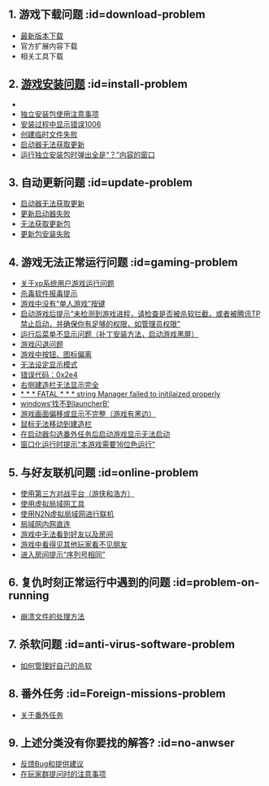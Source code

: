 

## 1. 游戏下载问题 :id=download-problem
- [最新版本下载](/QuestionNAnswer/最新版本下载.md)
- 官方扩展内容下载
- 相关工具下载

## 2. [游戏安装问题](/QuestionNAnswer/游戏安装问题.md) :id=install-problem
-
- [独立安装包使用注意事项](/QuestionNAnswer/游戏安装问题.md#独立安装包使用注意事项)
- [安装过程中显示错误1006](/QuestionNAnswer/游戏安装问题.md#安装过程中显示错误1006)
- [创建临时文件失败](/QuestionNAnswer/创建临时文件失败.md)
- [启动器无法获取更新](/QuestionNAnswer/启动器无法获得更新.md)
- [运行独立安装包时弹出全是“？”内容的窗口](/QuestionNAnswer/非Unicode语言设置错误.md)


## 3. 自动更新问题 :id=update-problem
- [启动器无法获取更新](/QuestionNAnswer/启动器无法获得更新.md)
- [更新启动器失败](/QuestionNAnswer/更新启动器失败.md)
- [无法获取更新包](/QuestionNAnswer/无法获取更新包.md)
- [更新包安装失败](/QuestionNAnswer/更新包安装失败.md)

## 4. 游戏无法正常运行问题 :id=gaming-problem
- [关于xp系统用户游戏运行问题](/QuestionNAnswer/关于xp系统用户游戏运行问题.md)
- [杀毒软件报毒提示](/QuestionNAnswer/杀毒软件报毒提示.md)
- [游戏中没有“单人游戏”按键](/QuestionNAnswer/游戏中没有“单人游戏”按键.md)
- [启动游戏后提示“未检测到游戏进程，请检查是否被杀软拦截，或者被腾讯TP禁止启动，并确保你有足够的权限，如管理员权限”](/QuestionNAnswer/Program-did-not-detect-game-process.md)
- [运行后菜单不显示问题（补丁安装方法，启动游戏黑屏）](/QuestionNAnswer/运行后菜单不显示问题.md#RenderPatchFailed)
- [游戏闪退问题](/QuestionNAnswer/闪退问题.md)
- [游戏中按钮、图标偏离](/QuestionNAnswer/游戏中按钮，图标偏离.md)
- [无法设定显示模式](/QuestionNAnswer/无法设定显示模式.md)
- [错误代码：0x2e4](/QuestionNAnswer/错误代码：0x2e4.md)
- [右侧建造栏无法显示完全](/QuestionNAnswer/右侧建造栏无法显示完全.md)
- [* * * FATAL * * * string Manager failed to initilaized properly](/QuestionNAnswer/FATAL弹窗的解决方法.md)
- [windows‘找不到launcherB’](/QuestionNAnswer/windows找不到launcherB.md)
- [游戏画面偏移或显示不完整（游戏有黑边）](/QuestionNAnswer/游戏画面偏移或显示不完整(游戏全屏不能铺满屏幕以及画面有黑边).md)
- [鼠标无法移动到建造栏](/鼠标无法移动到建造栏.md)
- [在启动器勾选番外任务后启动游戏显示无法启动](/QuestionNAnswer/关于番外任务的问题解答.md)
- [窗口化运行时提示“本游戏需要16位色运行”](/QuestionNAnswer/窗口化运行时提示“本游戏需要16位色运行”.md)

## 5. 与好友联机问题 :id=online-problem
- [使用第三方对战平台（游侠和浩方）](/QuestionNAnswer/使用第三方对战平台.md)
- [使用虚拟局域网工具](/QuestionNAnswer/使用虚拟局域网工具.md)
- [使用N2N虚拟局域网进行联机](/QuestionNAnswer/使用N2N虚拟局域网进行联机.md)
- [局域网内网直连](/QuestionNAnswer/局域网内网直连.md)
- [游戏中无法看到好友以及房间](/QuestionNAnswer/游戏中无法看到好友以及房间.md)
- [游戏中看得见其他玩家看不见朋友](/QuestionNAnswer/游戏中看得见其他玩家看不见朋友.md)
- [进入房间提示“序列号相同”](/QuestionNAnswer/进入房间提示“序列号相同”.md)

## 6. 复仇时刻正常运行中遇到的问题 :id=problem-on-running
- [崩溃文件的处理方法](/QuestionNAnswer/debug文件的处理方法.md)

## 7. 杀软问题 :id=anti-virus-software-problem
- [如何管理好自己的杀软](/QuestionNAnswer/如何管理好自己的杀软.md)

## 8. 番外任务 :id=Foreign-missions-problem
- [关于番外任务](/QuestionNAnswer/关于番外任务的问题解答.md)

## 9. 上述分类没有你要找的解答? :id=no-anwser
- [反馈Bug和提供建议](/QuestionNAnswer/反馈Bug和提供建议.md)
- [在玩家群提问时的注意事项](/QuestionNAnswer/在玩家群提问时的注意事项.md)
